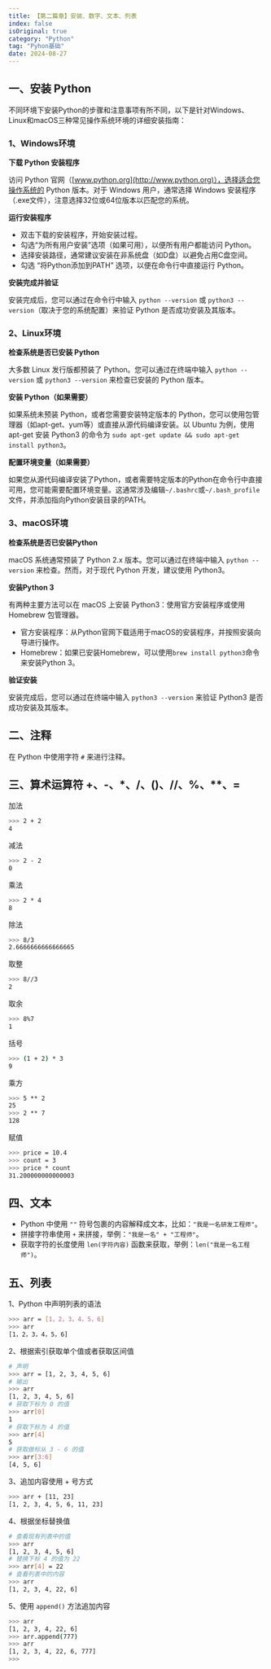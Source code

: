 ```yaml
---
title: 【第二篇章】安装、数字、文本、列表
index: false
isOriginal: true
category: "Python"
tag: "Pyhon基础"
date: 2024-08-27
---
```


## 一、安装 Python

不同环境下安装Python的步骤和注意事项有所不同，以下是针对Windows、Linux和macOS三种常见操作系统环境的详细安装指南：

### 1、Windows环境

**下载 Python 安装程序**

访问 Python 官网（[www.python.org](http://www.python.org)），选择适合您操作系统的 Python 版本。对于 Windows 用户，通常选择 Windows 安装程序（.exe文件），注意选择32位或64位版本以匹配您的系统。

**运行安装程序**

- 双击下载的安装程序，开始安装过程。
- 勾选“为所有用户安装”选项（如果可用），以便所有用户都能访问 Python。
- 选择安装路径，通常建议安装在非系统盘（如D盘）以避免占用C盘空间。
- 勾选 “将Python添加到PATH” 选项，以便在命令行中直接运行 Python。

**安装完成并验证**

安装完成后，您可以通过在命令行中输入 `python --version` 或  `python3 --version`（取决于您的系统配置）来验证 Python 是否成功安装及其版本。

### 2、Linux环境

**检查系统是否已安装 Python**

大多数 Linux 发行版都预装了 Python。您可以通过在终端中输入 `python --version` 或 `python3 --version` 来检查已安装的 Python 版本。

**安装 Python（如果需要）**

如果系统未预装 Python，或者您需要安装特定版本的 Python，您可以使用包管理器（如apt-get、yum等）或直接从源代码编译安装。以 Ubuntu 为例，使用 apt-get 安装 Python3 的命令为 `sudo apt-get update && sudo apt-get install python3`。

**配置环境变量（如果需要）**

如果您从源代码编译安装了Python，或者需要特定版本的Python在命令行中直接可用，您可能需要配置环境变量。这通常涉及编辑`~/.bashrc`或`~/.bash_profile`文件，并添加指向Python安装目录的PATH。

### 3、macOS环境

**检查系统是否已安装Python**

macOS 系统通常预装了 Python 2.x 版本。您可以通过在终端中输入 `python --version` 来检查。然而，对于现代 Python 开发，建议使用 Python3。

**安装Python 3**
   
有两种主要方法可以在 macOS 上安装 Python3：使用官方安装程序或使用 Homebrew 包管理器。
- 官方安装程序：从Python官网下载适用于macOS的安装程序，并按照安装向导进行操作。
- Homebrew：如果已安装Homebrew，可以使用`brew install python3`命令来安装Python 3。

**验证安装**

安装完成后，您可以通过在终端中输入 `python3 --version` 来验证 Python3 是否成功安装及其版本。

## 二、注释

在 Python 中使用字符 `#` 来进行注释。

## 三、算术运算符 +、-、*、/、()、//、%、**、=

加法
```bash
>>> 2 + 2
4
```

减法
```bash
>>> 2 - 2
0
```

乘法
```bash
>>> 2 * 4
8
```

除法
```bash
>>> 8/3
2.6666666666666665
```

取整
```bash
>>> 8//3
2
```

取余
```bash
>>> 8%7
1
```

括号
```bash
>>> (1 + 2) * 3
9
```

乘方
```bash
>>> 5 ** 2
25
>>> 2 ** 7
128
```

赋值
```bash
>>> price = 10.4
>>> count = 3
>>> price * count
31.200000000000003
```

## 四、文本

- Python 中使用 `""` 符号包裹的内容解释成文本，比如：`"我是一名研发工程师"`。
- 拼接字符串使用 `+` 来拼接，举例：`"我是一名" + "工程师"`。
- 获取字符的长度使用 `len(字符内容)` 函数来获取，举例：`len("我是一名工程师")`。

## 五、列表

1、Python 中声明列表的语法
```bash
>>> arr = [1，2，3，4，5，6]
>>> arr
[1，2，3，4，5，6]
```

2、根据索引获取单个值或者获取区间值
```bash
# 声明
>>> arr = [1, 2, 3, 4, 5, 6]
# 输出
>>> arr
[1, 2, 3, 4, 5, 6]
# 获取下标为 0 的值
>>> arr[0]
1
# 获取下标为 4 的值
>>> arr[4]
5
# 获取做标从 3 - 6 的值
>>> arr[3:6]
[4, 5, 6]
```

3、追加内容使用 + 号方式
```bash
>>> arr + [11, 23]
[1, 2, 3, 4, 5, 6, 11, 23]
```

4、根据坐标替换值
```bash
# 查看现有列表中的值
>>> arr
[1, 2, 3, 4, 5, 6]
# 替换下标 4 的值为 22
>>> arr[4] = 22
# 查看列表中的内容
>>> arr
[1, 2, 3, 4, 22, 6]
```

5、使用 `append()` 方法追加内容
```bash
>>> arr
[1, 2, 3, 4, 22, 6]
>>> arr.append(777)
>>> arr
[1, 2, 3, 4, 22, 6, 777]
>>>
```